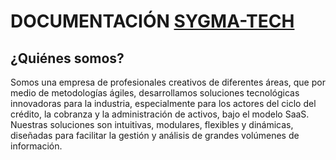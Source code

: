 # DOCUMENTACIÓN [SYGMA-TECH](http://www.sygma-tech.co)

## ¿Quiénes somos?

Somos una empresa de profesionales creativos de diferentes áreas, que por medio de metodologías ágiles, desarrollamos
soluciones tecnológicas innovadoras para la industria, especialmente para los actores del ciclo del crédito, la cobranza
y la administración de activos, bajo el modelo SaaS. Nuestras soluciones son intuitivas, modulares, flexibles y
dinámicas, diseñadas para facilitar la gestión y análisis de grandes volúmenes de información.


